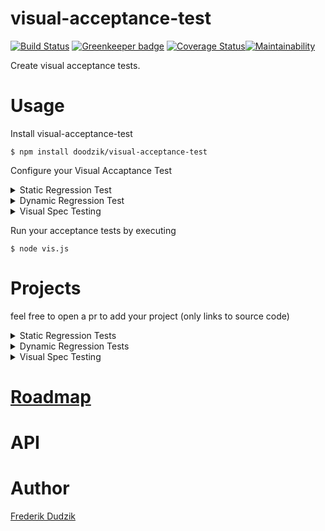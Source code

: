 # visual-acceptance-test

[![Build Status](https://travis-ci.org/doodzik/visual-acceptance-test.svg?branch=master)](https://travis-ci.org/doodzik/visual-acceptance-test) [![Greenkeeper badge](https://badges.greenkeeper.io/doodzik/visual-acceptance-test.svg)](https://greenkeeper.io/) [![Coverage Status](https://coveralls.io/repos/github/doodzik/javascript-html-tags/badge.svg?branch=master)](https://coveralls.io/github/doodzik/javascript-html-tags?branch=master)[![Maintainability](https://api.codeclimate.com/v1/badges/9cbe308f2317f1339bc6/maintainability)](https://codeclimate.com/github/doodzik/visual-acceptance-test/maintainability)

Create visual acceptance tests.

# Usage

Install visual-acceptance-test
```
$ npm install doodzik/visual-acceptance-test
```

Configure your Visual Accaptance Test
<details>
  <summary>Static Regression Test</summary>

Create a `vis.js` file in the project root
```javascript
const {
  browser,
  FileServer,
  Time,
  diff,
  confirmation
} = require('visual-acceptance-test')

const fs        = require('fs-extra')
const path      = require('path')
const time      = new Time.LastCommit(__dirname)
const staticDir = path.resolve(__dirname, '.tmp')
const server    = new FileServer({dir: staticDir})

const dimensions = [{width: 1080}, {width: 720}]

function pathTo(dir) {
  return path.resolve(__dirname, '.visual-acceptance-test', dir)
}

var shell = require('shelljs')

function build() {
  return new Promise(function(resolve, reject) {
    shell.exec('npm install', function(code, stdout, stderr) {
      shell.exec('make build', function(code, stdout, stderr) {
        resolve()
      })
    })
  })
}


return Promise.all([
  server.listen(),
  build(),
  fs.remove(pathTo('HEAD')),
  fs.remove(pathTo('DIFF')),
])
  .then(() => browser.screenshotSitemap({server, dir: pathTo('HEAD'), dimensions}))
  .then(() => time.past())
  .then(build)
  .then(() => browser.screenshotSitemap({server, dir: pathTo(time.pastCommit), dimensions}))
  .then(() => time.now())
  .then(() => {
    return diff({
      actual:      pathTo(time.pastCommit),
      expected:    pathTo('HEAD'),
      diff:        pathTo('DIFF'),
      persistDiff: true
    })
  })
  .then(result => {
    return (process.env.CI) ? confirmation.cli({result}) : confirmation.browser({result})
  })
  .then(exitCode => {
    return server.destroy().then(() => process.exit(exitCode))
  })
```
</details>

<details>
  <summary>Dynamic Regression Test</summary>
Create a `vis.js` file in the project root

```javascript
const {
  browser,
  FileServer,
  Time,
  diff,
  confirmation
} = require('visual-acceptance-test')

const fs        = require('fs-extra')
const path      = require('path')
const time      = new Time.LastCommit(__dirname)
const staticDir = path.resolve(__dirname, '.tmp')
const server    = new FileServer({dir: staticDir})

const dimensions = [{width: 1080}, {width: 720}]

function pathTo(dir) {
  return path.resolve(__dirname, '.visual-acceptance-test', dir)
}

var shell = require('shelljs')

function build(pathToResults) {
  return new Promise(function(resolve, reject) {
    shell.exec('npm install', function(code, stdout, stderr) {
      shell.exec(`VIS_DIR=${pathToResults} make test`, function(code, stdout, stderr) {
        resolve()
      })
    })
  })
}


return Promise.all([
  server.listen(),
  fs.remove(pathTo('HEAD')),
  fs.remove(pathTo('DIFF')),
])
  .then(() => build(pathTo('HEAD')))
  .then(() => time.past())
  .then(() => build(pathTo(time.pastCommit)))
  .then(() => time.now())
  .then(() => {
    return diff({
      actual:      pathTo(time.pastCommit),
      expected:    pathTo('HEAD'),
      diff:        pathTo('DIFF'),
      persistDiff: true
    })
  })
  .then(result => {
    return (process.env.CI) ? confirmation.cli({result}) : confirmation.browser({result})
  })
  .then(exitCode => {
    return server.destroy().then(() => process.exit(exitCode))
  })
```

And then add the following helper in your tests where you want to test your website visuals.
``` javascript
// TODO
``` 
</details>

<details>
<summary>Visual Spec Testing</summary>
``` javascript
// TODO
``` 
</details>

Run your acceptance tests by executing
```
$ node vis.js
```

# Projects

feel free to open a pr to add your project (only links to source code)

<details>
<summary>Static Regression Tests</summary>

[dudzik.co](https://github.com/doodzik/dudzik.co)

</details>

<details>
<summary>Dynamic Regression Tests</summary>
</details>

<details>
<summary>Visual Spec Testing</summary>
</details>



# [Roadmap](https://github.com/doodzik/visual-acceptance-test/projects/1)

# API

# Author

[Frederik Dudzik](https://dudzik.co)

